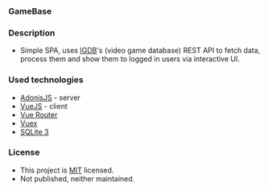 ### GameBase

### Description
- Simple SPA, uses [IGDB](https://www.igdb.com/)'s (video game database) REST API to fetch data, process them and show them to logged in users via interactive UI.

### Used technologies
- [AdonisJS](https://adonisjs.com/) - server
- [VueJS](https://vuejs.org/) - client
- [Vue Router](https://router.vuejs.org/)
- [Vuex](https://vuex.vuejs.org/)
- [SQLite 3](https://www.sqlite.org/index.html)

### License
- This project is [MIT](https://github.com/rholdos/game-base/LICENSE.md) licensed.
- Not published, neither maintained.
